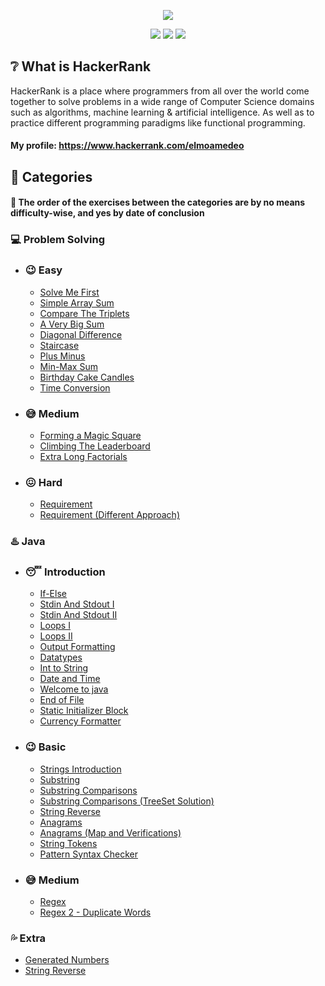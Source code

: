 [CopyrightLicense]:./license.md
<p align="center">
	<img src="https://cloud.githubusercontent.com/assets/19765741/25342064/d17a563c-28d8-11e7-83fc-763d4ab4820a.jpg" >
</p>
<p align="center">
	<img src="https://img.shields.io/badge/Problems%20Solved-41-brightgreen.svg">
	<img src="https://img.shields.io/badge/Language-Java-orange.svg">
	<img src="https://img.shields.io/badge/Latest%20Update-04/02/2021-blue.svg">
</p>

## :grey_question: What is HackerRank
HackerRank is a place where programmers from all over the world come together to solve problems in a wide range of Computer Science domains such as algorithms, machine learning & artificial intelligence. As well as to practice different programming paradigms like functional programming.

#### My profile: https://www.hackerrank.com/elmoamedeo

## :closed_book: Categories
#### :round_pushpin: The order of the exercises between the categories are by no means difficulty-wise, and yes by date of conclusion

### :computer: Problem Solving

* ### :wink: Easy
  * [Solve Me First](https://github.com/elmoamedeo/hackerrank/blob/main/problemsolving/easy/SolveMeFirst.java)
  * [Simple Array Sum](https://github.com/elmoamedeo/hackerrank/blob/main/problemsolving/easy/SimpleArraySum.java)
  * [Compare The Triplets](https://github.com/elmoamedeo/hackerrank/blob/main/problemsolving/easy/CompareTheTriplets.java)
  * [A Very Big Sum](https://github.com/elmoamedeo/hackerrank/blob/main/problemsolving/easy/AVeryBigSum.java)
  * [Diagonal Difference](https://github.com/elmoamedeo/hackerrank/blob/main/problemsolving/easy/DiagonalDifference.java)
  * [Staircase](https://github.com/elmoamedeo/hackerrank/blob/main/problemsolving/easy/Staircase.java)
  * [Plus Minus](https://github.com/elmoamedeo/hackerrank/blob/main/problemsolving/easy/PlusMinus.java)
  * [Min-Max Sum](https://github.com/elmoamedeo/hackerrank/blob/main/problemsolving/easy/MiniMaxSum.java)
  * [Birthday Cake Candles](https://github.com/elmoamedeo/hackerrank/blob/main/problemsolving/easy/BirthdayCakeCandles.java)
  * [Time Conversion](https://github.com/elmoamedeo/hackerrank/blob/main/problemsolving/easy/TimeConversion.java)

* ### :sweat_smile: Medium
  * [Forming a Magic Square](https://github.com/elmoamedeo/hackerrank/blob/main/problemsolving/medium/FormingAMagicSquare.java)
  * [Climbing The Leaderboard](https://github.com/elmoamedeo/hackerrank/blob/main/problemsolving/medium/ClimbingTheLeaderboard.java)
  * [Extra Long Factorials](https://github.com/elmoamedeo/hackerrank/blob/main/problemsolving/medium/ExtraLongFactorials.java)

* ### :confounded: Hard
  * [Requirement](https://github.com/elmoamedeo/hackerrank/blob/main/problemsolving/hard/Requirement.java)
  * [Requirement (Different Approach)](https://github.com/elmoamedeo/hackerrank/blob/main/problemsolving/hard/RequirementDifferentApproach.java)

### :hotsprings: Java

* ### :sleeping: Introduction
    * [If-Else](https://github.com/elmoamedeo/hackerrank/blob/main/java/introduction/IfElse.java)
    * [Stdin And Stdout I](https://github.com/elmoamedeo/hackerrank/blob/main/java/introduction/StdinAndStdoutI.java)
    * [Stdin And Stdout II](https://github.com/elmoamedeo/hackerrank/blob/main/java/introduction/StdinAndStdoutII.java)
    * [Loops I](https://github.com/elmoamedeo/hackerrank/blob/main/java/introduction/LoopsI.java)
    * [Loops II](https://github.com/elmoamedeo/hackerrank/blob/main/java/introduction/LoopsII.java)
    * [Output Formatting](https://github.com/elmoamedeo/hackerrank/blob/main/java/introduction/OutputFormatting.java)
    * [Datatypes](https://github.com/elmoamedeo/hackerrank/blob/main/java/introduction/Datatypes.java)
    * [Int to String](https://github.com/elmoamedeo/hackerrank/blob/main/java/introduction/IntToString.java)
    * [Date and Time](https://github.com/elmoamedeo/hackerrank/blob/main/java/introduction/DateAndTime.java)
    * [Welcome to java](https://github.com/elmoamedeo/hackerrank/blob/main/java/introduction/WelcomeToJava.java)
    * [End of File](https://github.com/elmoamedeo/hackerrank/blob/main/java/introduction/EndOfFile.java)
    * [Static Initializer Block](https://github.com/elmoamedeo/hackerrank/blob/main/java/introduction/StaticInitializerBlock.java)
    * [Currency Formatter](https://github.com/elmoamedeo/hackerrank/blob/main/java/introduction/CurrencyFormatter.java)

* ### :wink: Basic
    * [Strings Introduction](https://github.com/elmoamedeo/hackerrank/blob/main/java/basic/StringsIntroduction.java)
    * [Substring](https://github.com/elmoamedeo/hackerrank/blob/main/java/basic/Substring.java)
    * [Substring Comparisons](https://github.com/elmoamedeo/hackerrank/blob/main/java/basic/SubstringComparisons.java)
    * [Substring Comparisons (TreeSet Solution)](https://github.com/elmoamedeo/hackerrank/blob/main/java/basic/SubstringComparisonsTreeSet.java)
    * [String Reverse](https://github.com/elmoamedeo/hackerrank/blob/main/java/basic/StringReverse.java)
    * [Anagrams](https://github.com/elmoamedeo/hackerrank/blob/main/java/basic/Anagrams.java)
    * [Anagrams (Map and Verifications)](https://github.com/elmoamedeo/hackerrank/blob/main/java/basic/AnagramsWithMapAndVerifications.java)
    * [String Tokens](https://github.com/elmoamedeo/hackerrank/blob/main/java/basic/StringTokens.java)
    * [Pattern Syntax Checker](https://github.com/elmoamedeo/hackerrank/blob/main/java/basic/PatternSyntaxChecker.java)
  
* ### :sweat_smile: Medium
    * [Regex](https://github.com/elmoamedeo/hackerrank/blob/main/java/medium/Regex.java)
    * [Regex 2 - Duplicate Words](https://github.com/elmoamedeo/hackerrank/blob/main/java/medium/Regex.java)

### :sweat_drops: Extra
* [Generated Numbers](https://github.com/elmoamedeo/hackerrank/blob/main/extra/GeneratedNumbers.java)
* [String Reverse](https://github.com/elmoamedeo/hackerrank/blob/main/extra/StringReverse.java)